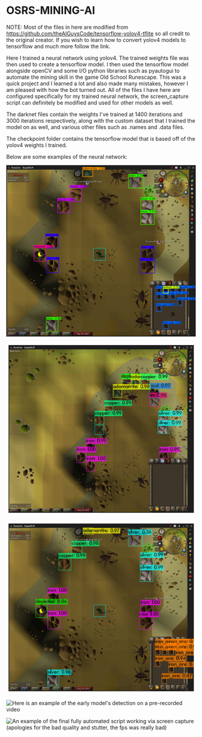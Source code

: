 # OSRS-MINING-AI
NOTE: Most of the files in here are modified from https://github.com/theAIGuysCode/tensorflow-yolov4-tflite so all credit to the original creator. If you wish to learn how to convert yolov4 models to tensorflow and much more follow the link.

Here I trained a neural network using yolov4. The trained weights file was then used to create a tensorflow model. I then used the tensorflow model alongside openCV and some I/O python libraries such as pyautogui to automate the mining skill in the game Old School Runescape. This was a quick project and I learned a lot and also made many mistakes, however I am pleased with how the bot turned out. All of the files I have here are configured specifically for my trained neural network, the screen_capture script can definitely be modified and used for other models as well.

The darknet files contain the weights I've trained at 1400 iterations and 3000 iterations respectively, along with the custom dataset that I trained the model on as well, and various other files such as .names and .data files.

The checkpoint folder contains the tensorflow model that is based off of the yolov4 weights I trained.

Below are some examples of the neural network:

![Early tests of the network (1400 iterations), notice some iron ores are not being identified in the inventory](examples/detection1.png)

![Another early test, the network identifies every ore rock correctly](examples/detection2.png)

![After much more training (3000 iterations) it correctly identifies every iron ore in the inventory and every ore rock](examples/detection3.png)

![Here is an example of the early model's detection on a pre-recorded video](examples/video.gif)

![An example of the final fully automated script working via screen capture (apologies for the bad quality and stutter, the fps was really bad)](examples/screen_capture.gif)
